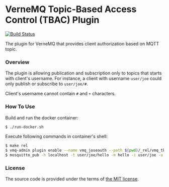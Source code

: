 # VerneMQ Topic-Based Access Control (TBAC) Plugin

[![Build Status][travis-img]][travis]

The plugin for VerneMQ that provides client authorization based on MQTT topic.



### Overview

The plugin is allowing publication and subscription only to topics that
starts with client's username. For instance, a client with username `user/joe`
could only publish or subscribe to `user/joe/#`.

Client's username cannot contain `#` and `+` characters.



### How To Use

Build and run the docker container:

```bash
$ ./run-docker.sh
```

Execute following commands in container's shell:

```bash
$ make rel
$ vmq-admin plugin enable --name vmq_joseauth --path $(pwd)/_rel/vmq_tbac
$ mosquitto_pub -h localhost -t user/joe/hello -m hello -i user/joe -u user/joe
```



### License

The source code is provided under the terms of [the MIT license][license].

[license]:http://www.opensource.org/licenses/MIT
[travis]:https://travis-ci.org/manifest/vmq_tbac?branch=master
[travis-img]:https://secure.travis-ci.org/manifest/vmq_tbac.png
